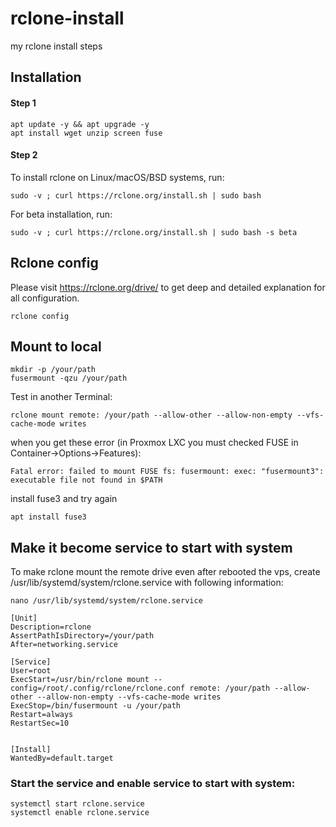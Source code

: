 # rclone-install
my rclone install steps


## Installation

#### Step 1
```
apt update -y && apt upgrade -y
apt install wget unzip screen fuse
```
#### Step 2

To install rclone on Linux/macOS/BSD systems, run:
```
sudo -v ; curl https://rclone.org/install.sh | sudo bash
```
For beta installation, run:
```
sudo -v ; curl https://rclone.org/install.sh | sudo bash -s beta
```

## Rclone config

Please visit https://rclone.org/drive/ to get deep and detailed explanation for all configuration.
```
rclone config
```
## Mount to local
```
mkdir -p /your/path
fusermount -qzu /your/path
```

Test in another Terminal:
```
rclone mount remote: /your/path --allow-other --allow-non-empty --vfs-cache-mode writes
```

when you get these error (in Proxmox LXC you must checked FUSE in Container->Options->Features):
```
Fatal error: failed to mount FUSE fs: fusermount: exec: "fusermount3": executable file not found in $PATH
```

install fuse3 and try again
```
apt install fuse3
```

## Make it become service to start with system

To make rclone mount the remote drive even after rebooted the vps, create /usr/lib/systemd/system/rclone.service with following information:
```
nano /usr/lib/systemd/system/rclone.service
```
```
[Unit]
Description=rclone
AssertPathIsDirectory=/your/path
After=networking.service

[Service]
User=root
ExecStart=/usr/bin/rclone mount --config=/root/.config/rclone/rclone.conf remote: /your/path --allow-other --allow-non-empty --vfs-cache-mode writes
ExecStop=/bin/fusermount -u /your/path
Restart=always
RestartSec=10


[Install]
WantedBy=default.target
```
### Start the service and enable service to start with system:
```
systemctl start rclone.service
systemctl enable rclone.service
```
